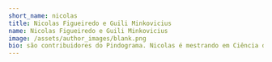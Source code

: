 ```yaml
---
short_name: nicolas
title: Nicolas Figueiredo e Guili Minkovicius
name: Nicolas Figueiredo e Guili Minkovicius
image: /assets/author_images/blank.png
bio: são contribuidores do Pindograma. Nicolas é mestrando em Ciência da Computação pela USP. Guili é graduado em audiovisual pela USP
---
```


